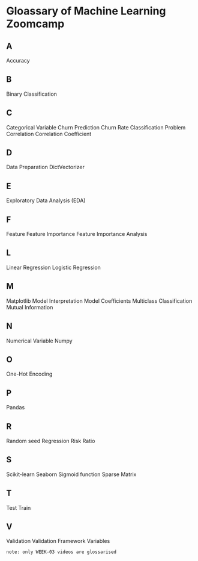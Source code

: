 # Gloassary of Machine Learning Zoomcamp


## A <br>
Accuracy
## B<br>
Binary Classification
## C<br>
Categorical Variable
Churn Prediction
Churn Rate
Classification Problem
Correlation
Correlation Coefficient
## D<br>
Data Preparation
DictVectorizer
## E<br>

Exploratory Data Analysis (EDA)
## F<br>
Feature
Feature Importance
Feature Importance Analysis
## L<br>
Linear Regression
Logistic Regression
## M<br>
Matplotlib
Model Interpretation
Model Coefficients
Multiclass Classification
Mutual Information
## N<br>
Numerical Variable
Numpy
## O<br>
One-Hot Encoding
## P<br>

Pandas

## R <br>

Random seed
Regression
Risk Ratio
## S<br>

Scikit-learn
Seaborn
Sigmoid function
Sparse Matrix
## T<br>

Test
Train
## V<br>
Validation
Validation Framework
Variables


	note: only WEEK-03 videos are glossarised